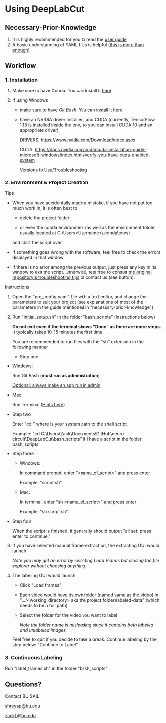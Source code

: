# Using DeepLabCut

## Necessary-Prior-Knowledge

1. It is highly recommended for you to read the [user guide](<https://github.com/hicsail/neuro-circuit//blob/master/DLC_user_guide.pdf>)
2. A basic understanding of YAML files is helpful ([this is more than enough](<https://rollout.io/blog/yaml-tutorial-everything-you-need-get-started/>))


## Workflow

### 1. Installation

1. Make sure to have Conda. You can install it [here](<https://docs.conda.io/projects/conda/en/latest/user-guide/install/index.html>)

2. If using Windows

   * make sure to have *Git Bash*. You can install it [here](https://gitforwindows.org/)

   * have an NVIDIA driver installed, and CUDA (currently, TensorFlow 1.13 is installed inside the env, so you can install CUDA 10 and an appropriate driver)

     DRIVERS: https://www.nvidia.com/Download/index.aspx

     CUDA: https://docs.nvidia.com/cuda/cuda-installation-guide-microsoft-windows/index.html#verify-you-have-cuda-enabled-system
     
     [Versions to Use/Troubleshooting](https://github.com/AlexEMG/DeepLabCut/blob/master/docs/installation.md#troubleshooting)

### 2. Environment & Project Creation

Tips

* When you have accidentally made a mistake, if you have not put too much work in, it is often best to 

  * delete the project folder 

  * or even the conda environment (as well as the environment folder usually located at C:\Users\<Username>\\.conda\envs) 

  and start the script over

* If something goes wrong with the software, feel free to check the errors displayed in that window

* If there is no error among the previous output, just press any key in its window to exit the script. Otherwise, feel free to consult [the original repository's troubleshooting tips](<https://github.com/AlexEMG/DeepLabCut/wiki/Troubleshooting-Tips>) or contact us (see button).

Instructions

1. Open the "pre_config.yaml" file with a text editor, and change the parameters to suit your project (see explanations of most of the parameters in the guide mentioned in "necessary-prior-knowledge")

2. Run "initial_setup.sh" in the folder "bash_scripts" (instructions below)

   **Do not exit even if the terminal shows "Done" as there are more steps.** It typically takes 10-15 minutes the first time.

   You are recommended to run files with the "sh" extension in the following manner

   * Step one
  * Windows: 
   
    Run Git Bash (**must run as administration**)
   
    [Optional: always make an app run in admin](https://www.groovypost.com/howto/make-windows-10-apps-always-run-with-administrator-privileges/)
   
  * Mac:
   
    Run Terminal ([Hints here](https://macpaw.com/how-to/use-terminal-on-mac))


   * Step two

     Enter "cd <path>" where <path> is your system path to the shell script

     Example: "cd C:\Users\Zack\Documents\GitHub\neuro-circuit\DeepLabCut\bash_scripts" if I have a script in the folder bash_scripts

   * Step three

     - Windows: 

       In command prompt, enter "<name_of_script>" and press enter

       Example: "script.sh"

     - Mac:

       In terminal, enter "sh <name_of_script>" and press enter

       Example: "sh script.sh"

   * Step four

     When the script is finished, it generally should output "all set: press enter to continue."

3. If you have selected manual frame-extraction, the extracting GUI would launch

   *Note you may get an error by selecting Load Videos but closing the file explorer without choosing anything*

4. The labeling GUI would launch

   * Click "Load frames"

   * Each video would have its own folder (named same as the video) in ".../<working_directory> aka the project folder\labeled-data\" (which needs to be a full path)

   * Select the folder for the video you want to label

     *Note the folder name is misleading since it contains both labeled and unlabeled images*

   Feel free to quit if you decide to take a break. Continue labeling by the step below: "Continue to Label"

### 3. Continuous Labeling

Run "label_frames.sh" in the folder "bash_scripts"

## Questions?

Contact BU SAIL

shreyap@bu.edu

zackL@bu.edu